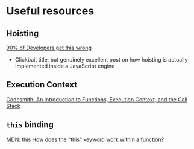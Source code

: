 # Useful resources
## Hoisting
[90% of Developers get this wrong](https://medium.com/javascript-in-plain-english/90-of-developers-get-this-wrong-fdbdb2e4bf66)
- Clickbait title, but genuinely excellent post on how hoisting is actually implemented inside a JavaScript engine

## Execution Context
[Codesmith: An Introduction to Functions, Execution Context, and the Call Stack](https://www.youtube.com/watch?v=exrc_rLj5iw)

## `this` binding
[MDN: this](https://developer.mozilla.org/en-US/docs/Web/JavaScript/Reference/Operators/this)
[How does the "this" keyword work within a function?](https://stackoverflow.com/questions/133973/how-does-this-keyword-work-within-a-function)